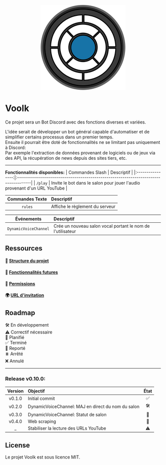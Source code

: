 <p align="center">
  <img src="../img/github_logo.png">
</p>

# Voolk
Ce projet sera un Bot Discord avec des fonctions diverses et variées.

L'idée serait de développer un bot général capable d'automatiser et de simplifier certains processus dans un premier temps.</br>
Ensuite il pourrait être doté de fonctionnalités ne se limitant pas uniquement à Discord:</br>
Par exemple l'extraction de données provenant de logiciels ou de jeux via des API, la récupération de news depuis des sites tiers, etc.

---

__Fonctionnalités disponibles:__
| Commandes Slash  | Descriptif                                                                           |
|:----------------:|:-------------------------------------------------------------------------------------|
| `/play`          | Invite le bot dans le salon pour jouer l'audio provenant d'un URL YouTube            |

| Commandes Texte | Descriptif                                                                           |
|:---------------:|:-------------------------------------------------------------------------------------|
| `rules`         | Affiche le règlement du serveur                                                      |

| Événements               | Descriptif                                                                           |
|:------------------------:|:-------------------------------------------------------------------------------------|
|`DynamicVoiceChannel`     | Crée un nouveau salon vocal portant le nom de l'utilisateur                          |

## Ressources

#### 📂 __[Structure du projet](./ProjectStructure.md)__

#### 🔧 __[Fonctionnalités futures](./Features.md)__

#### 🔐 __[Permissions](./BotConfig.md)__

#### 🌍 __[URL d'invitation](https://discord.com/oauth2/authorize?client_id=1275465745836544052&permissions=582047893580912&integration_type=0&scope=bot)__

## Roadmap
🛠️ En développement</br>
⚠️ Correctif nécessaire</br>
📝 Planifié</br>
✅ Terminé</br>
🔄 Reporté</br>
⏸️ Arrêté</br>
❌ Annulé</br>

---

### Release v0.10.0:
| Version  | Objectif                                           |État |
|:--------:|:---------------------------------------------------|:---:|
| v0.1.0   | Initial commit                                     | ✅ |
| v0.2.0   | DynamicVoiceChannel: MAJ en direct du nom du salon | 🛠️ |
| v0.3.0   | DynamicVoiceChannel: Statut de salon               | 📝 |
| v0.4.0   | Web scraping                                       | 📝 |
| _        | Stabiliser la lecture des URLs YouTube             | ⚠️ |


## License
Le projet Voolk est sous licence MIT.